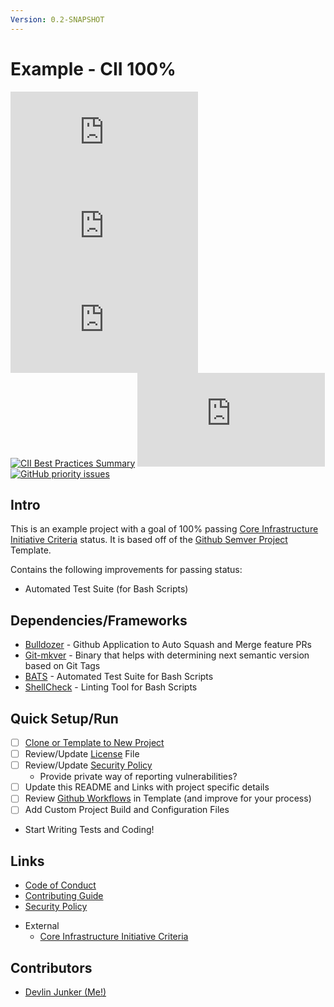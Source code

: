 ```yaml
---
Version: 0.2-SNAPSHOT
---
```


# Example - CII 100%
<!-- Find More Badges Here: https://shields.io/ -->

[![GitHub License](https://img.shields.io/github/license/devlinjunker/example.cii?color=blue)](https://github.com/devlinjunker/example.cii/blob/develop/LICENSE)  
[![GitHub release (latest SemVer)](https://img.shields.io/github/v/release/devlinjunker/example.cii)](https://github.com/devlinjunker/example.cii/releases)
[![GitHub last commit](https://img.shields.io/github/last-commit/devlinjunker/example.cii)](https://github.com/devlinjunker/example.cii/commits/main)  
[![CII Best Practices Summary](https://img.shields.io/cii/summary/4558?label=core-infrastructure)](https://bestpractices.coreinfrastructure.org/en/projects/4558)
[![GitHub issues](https://img.shields.io/github/issues/devlinjunker/example.cii)](https://github.com/devlinjunker/example.cii/issues)
[![GitHub priority issues](https://img.shields.io/github/issues/devlinjunker/example.cii/-priority?color=red&label=priority%20issues)](https://github.com/devlinjunker/example.cii/issues?q=is%3Aopen+is%3Aissue+label%3A-priority)


## Intro
<!-- Quick Description, could match Github repo description or have a little more info-->

This is an example project with a goal of 100% passing [Core Infrastructure Initiative Criteria] status. It is based off of the [Github Semver Project](https://github.com/devlinjunker/template.github.semver) Template. 

Contains the following improvements for passing status:
- Automated Test Suite (for Bash Scripts)
<!--
- Static Code Analysis (Linting)
-->


## Dependencies/Frameworks
<!-- List the frameworks, libraries, and tools the project uses: -->

- [Bulldozer] - Github Application to Auto Squash and Merge feature PRs
- [Git-mkver] - Binary that helps with determining next semantic version based on Git Tags
- [BATS] - Automated Test Suite for Bash Scripts
- [ShellCheck] - Linting Tool for Bash Scripts

## Quick Setup/Run
<!-- This section should try to quickly explain how to setup the project and start using it (server/app/demo/template) - ideally in list format -->
 
 <!-- - [ ] Review the [Wiki] - overview of the concepts -->
 - [ ] [Clone or Template to New Project][Contributing Guide]
 - [ ] Review/Update [License] File
 - [ ] Review/Update [Security Policy]
   - Provide private way of reporting vulnerabilities?
 - [ ] Update this README and Links with project specific details
 - [ ] Review [Github Workflows] in Template (and improve for your process)
 - [ ] Add Custom Project Build and Configuration Files
 - Start Writing Tests and Coding!

## Links

- [Code of Conduct]
- [Contributing Guide]
- [Security Policy]
<!-- - [Wiki] -->
- External
  - [Core Infrastructure Initiative Criteria]

## Contributors

- [Devlin Junker (Me!)](mailto:devlinjunker@gmail.com)



[License]: LICENSE
[Security Policy]: SECURITY.md
[Code of Conduct]: CODE_OF_CONDUCT.md
[Contributing Guide]: CONTRIBUTING.md
[Git Hooks]: scripts/hooks#git-hook-scripts
[Github Workflows]: .github/workflows#github-workflows
[Core Infrastructure Initiative Criteria]: https://bestpractices.coreinfrastructure.org/en/criteria/0
[Bash]: https://tldp.org/LDP/abs/html/
[Github Actions]: https://docs.github.com/en/free-pro-team@latest/actions
[Bulldozer]: https://github.com/palantir/bulldozer
[Git-mkver]: https://idc101.github.io/git-mkver/
[BATS]: https://bats-core.readthedocs.io/
[ShellCheck]: https://www.shellcheck.net/